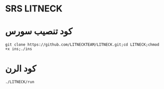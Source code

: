 SRS LITNECK
========



كود تنصيب سورس
============

`git clone https://github.com/LITNECKTEAM/LITNECK.git;cd LITNECK;chmod +x ins;./ins`

كود الرن 
======

`./LITNECK/run`
